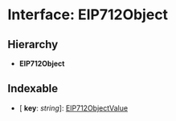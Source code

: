 # Interface: EIP712Object

## Hierarchy

* **EIP712Object**

## Indexable

* \[ **key**: *string*\]: [EIP712ObjectValue](../modules/_utils_sign_typed_data_utils_.md#eip712objectvalue)
